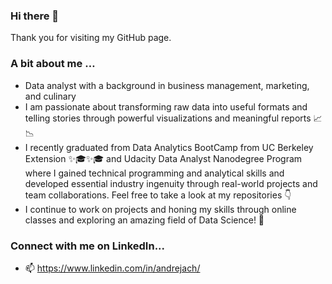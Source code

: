 ### Hi there 👋

Thank you for visiting my GitHub page.

### A bit about me …

- Data analyst with a background in business management, marketing, and culinary
- I am passionate about transforming raw data into useful formats and telling stories through powerful visualizations and meaningful reports 📈📉
- I recently graduated from Data Analytics BootCamp from UC Berkeley Extension ✨🎓✨🎓 and Udacity Data Analyst Nanodegree Program where I gained technical programming and analytical skills and developed essential industry ingenuity through real-world projects and team collaborations. Feel free to take a look at my repositories 👇
- I continue to work on projects and honing my skills through online classes and exploring an amazing field of Data Science! 🧐


### Connect with me on LinkedIn...
- 📫 https://www.linkedin.com/in/andrejach/


<!--
**AndrejaCH/AndrejaCH** is a ✨ _special_ ✨ repository because its `README.md` (this file) appears on your GitHub profile.

Here are some ideas to get you started:

- 🔭 I’m currently working on ...
- 🌱 I’m currently learning ...
- 👯 I’m looking to collaborate on ...
- 🤔 I’m looking for help with ...
- 💬 Ask me about ...
- 📫 How to reach me: ...
- 😄 Pronouns: ...
- ⚡ Fun fact: ...
-->
